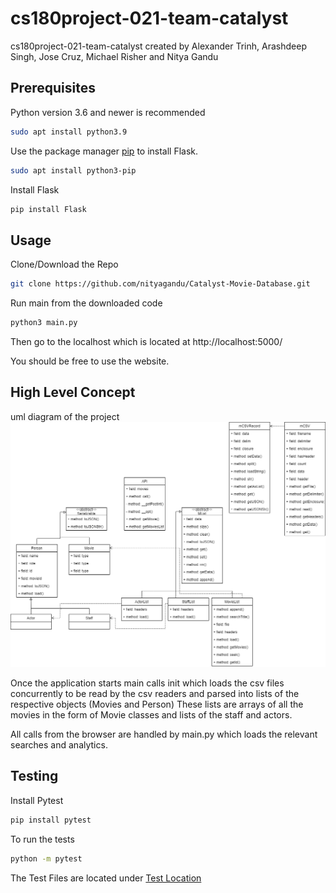 # cs180project-021-team-catalyst
cs180project-021-team-catalyst created by Alexander Trinh, Arashdeep Singh, Jose Cruz, Michael Risher and Nitya Gandu

## Prerequisites

Python version 3.6 and newer is recommended 

```bash
sudo apt install python3.9
```

Use the package manager [pip](https://pip.pypa.io/en/stable/installation/) to install Flask.


```bash
sudo apt install python3-pip
```

Install Flask

```bash
pip install Flask
```
## Usage

Clone/Download the Repo
```bash
git clone https://github.com/nityagandu/Catalyst-Movie-Database.git
```

Run main from the downloaded code

```bash
python3 main.py
```

Then go to the localhost which is located at http://localhost:5000/

You should be free to use the website.


## High Level Concept

uml diagram of the project
![uml of the classes](Docs/uml.drawio.png)

Once the application starts main calls init which loads the csv files concurrently to be read by the csv readers and parsed into lists of the respective objects (Movies and Person) These lists are arrays of all the movies in the form of Movie classes and lists of the staff and actors.

All calls from the browser are handled by main.py which loads the relevant searches and analytics.

## Testing

Install Pytest
```bash 
pip install pytest
```

To run the tests
```bash
python -m pytest
```

The Test Files are located under [Test Location](tests/)
